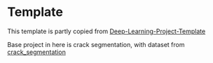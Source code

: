 # Template
This template is partly copied from [Deep-Learning-Project-Template](https://github.com/L1aoXingyu/Deep-Learning-Project-Template/)

Base project in here is crack segmentation, with dataset from [crack_segmentation](https://github.com/khanhha/crack_segmentation)
